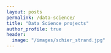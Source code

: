 ```yaml
---
layout: posts
permalink: /data-science/
title: "Data Science projects"
author_profile: true
header:
  image: "/images/schier_strand.jpg"
---
```



